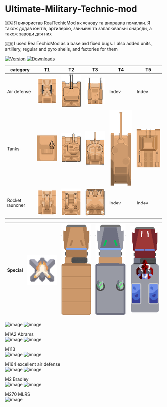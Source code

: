 # Ultimate-Military-Technic-mod
🇺🇦 Я використав RealTechicMod як основу та виправив помилки. Я також додав юнітів, артилерію, звичайні та запалювальні снаряди, а також заводи для них

🇬🇧 I used RealTechicMod as a base and fixed bugs. I also added units, artillery, regular and pyro shells, and factories for them

[![Version](https://img.shields.io/github/v/release/Volproil/Ultimate-Military-Technic?color=green&include_prereleases&label=Latest%20version&logo=github&logoColor=white&style=for-the-badge)](https://github.com/Volproil/Ultimate-Military-Technic/releases)
[![Downloads](https://img.shields.io/github/downloads/Volproil/Ultimate-Military-Technic/total?color=red&label=Total%20Downloads&logo=github&logoColor=white&style=for-the-badge)](https://github.com/Volproil/Ultimate-Military-Technic/releases)


| category       | T1                                                                 | T2         | T3         | T4         | T5         |
|---------------|--------------------------------------------------------------------|------------|------------|------------|------------|
| Air defense   | <img src="https://github.com/Volproil/Ultimate-Military-Technic/blob/main/sprites/units/american/M163-VADS-full.png" width="120"> | <img src="https://github.com/Volproil/Ultimate-Military-Technic/blob/main/sprites/units/american/M247-full.png" width="120">   | <img src="https://github.com/Volproil/Ultimate-Military-Technic/blob/main/sprites/units/german/gepard-full.png" width="120">  | Indev   | Indev   |
| Tanks         | <img src="https://github.com/Volproil/Ultimate-Military-Technic/blob/main/sprites/units/american/m113-full.png" width="120"> | <img src="https://github.com/Volproil/Ultimate-Military-Technic/blob/main/sprites/units/american/m2bradley-full.png" width="120">   | <img src="https://github.com/Volproil/Ultimate-Military-Technic/blob/main/sprites/units/american/abrams-full.png" width="120"> | <img src="https://github.com/Volproil/Ultimate-Military-Technic/blob/main/sprites/units/american/T28-full.png" width="120"> |  <img src="https://github.com/Volproil/Ultimate-Military-Technic/blob/main/sprites/units/german/ratte-full.png" width="120">   |
| Rocket launcher      | <img src="https://github.com/Volproil/Ultimate-Military-Technic/blob/main/sprites/units/american/ATGM-Vehicle-full.png" width="120">                                            | <img src="https://github.com/Volproil/Ultimate-Military-Technic/blob/main/sprites/units/american/MIM-72-full.png" width="120"> | <img src="https://github.com/Volproil/Ultimate-Military-Technic/blob/main/sprites/units/american/m270mlrs-full.png" width="120">   | Indev  | Indev  |

| **Special** | <img src="https://github.com/Volproil/Ultimate-Military-Technic/blob/main/sprites/units/ukrainian/fpvdrone1-full.png" width="120"> | <img src="https://github.com/Volproil/Ultimate-Military-Technic/blob/main/sprites/units/american/m35.png" width="120"> | <img src="https://github.com/Volproil/Ultimate-Military-Technic/blob/main/sprites/units/american/m35-heal-full.png" width="120"> | <img src="https://github.com/Volproil/Ultimate-Military-Technic/blob/main/sprites/units/american/m35-firetruck-full.png" width="120"> |
|-------------|---|---|---|---|




![image](https://github.com/Volproil/Ultimate-Military-Technic-mod/assets/88111301/0c59f7d9-8e18-459e-b144-23c944f6e403) ![image](https://github.com/Volproil/Ultimate-Military-Technic-mod/assets/88111301/219b5fec-13fb-4974-98a1-626a38521f84)

M1A2 Abrams          
 ![image](https://github.com/Volproil/Ultimate-Military-Technic-mod/assets/88111301/777f4352-d660-4be0-aa5d-4fb3cd868107) ![image](https://github.com/Volproil/Ultimate-Military-Technic-mod/assets/88111301/099fc349-f258-487e-b794-4cab605deea7)


M113          
![image](https://github.com/Volproil/Ultimate-Military-Technic-mod/assets/88111301/a3a34897-b3bb-4254-be47-c19e1edf8775) ![image](https://github.com/Volproil/Ultimate-Military-Technic-mod/assets/88111301/36b42914-29cc-4384-b7c2-4fa7739158d2)


M164 excellent air defense          
![image](https://github.com/Volproil/Ultimate-Military-Technic-mod/assets/88111301/5d230a6f-61d7-44f1-b722-f49ea1a42cab) ![image](https://github.com/Volproil/Ultimate-Military-Technic-mod/assets/88111301/4f32c972-a001-48b9-86d7-5b61b5f60a99)


M2 Bradley          
![image](https://github.com/Volproil/Ultimate-Military-Technic-mod/assets/88111301/2d0a14aa-bb70-4614-b4d9-a97caf8e439e) ![image](https://github.com/Volproil/Ultimate-Military-Technic-mod/assets/88111301/da041785-47de-4871-b73c-1a937c66a760)

M270 MLRS      
![image](https://github.com/Volproil/Ultimate-Military-Technic-mod/assets/88111301/d02d44bb-ff2f-491a-92bb-754ec5158730)

 
